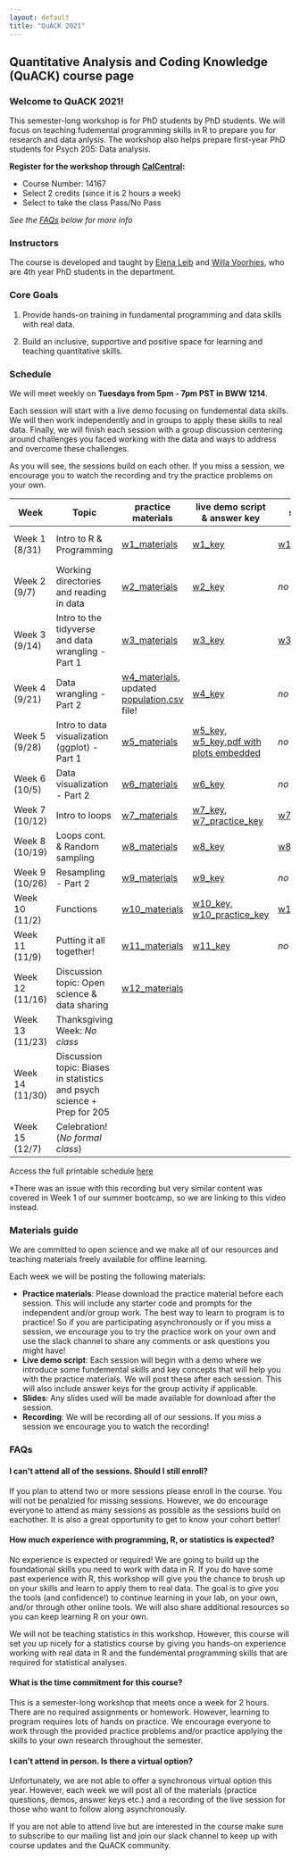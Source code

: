 ```yaml
---
layout: default
title: "QuACK 2021"
---
```

## Quantitative Analysis and Coding Knowledge (QuACK) course page

### Welcome to QuACK 2021!
This semester-long workshop is for PhD students by PhD students. We will focus on teaching fudemental programming skills in R to prepare you for research and data anlysis. The workshop also helps prepare first-year PhD students for Psych 205: Data analysis. 

**Register for the workshop through [CalCentral](https://calcentral.berkeley.edu/dashboard):**
* Course Number: 14167
* Select 2 credits (since it is 2 hours a week)
* Select to take the class Pass/No Pass

*See the [FAQs](#faqs) below for more info*

### Instructors
The course is developed and taught by [Elena Leib](https://ucb-psychology-quack.github.io/site/about/about) and [Willa Voorhies](https://ucb-psychology-quack.github.io/site/about/about), who are 4th year PhD students in the department.

### Core Goals
1) Provide hands-on training in fundamental programming and data skills with real data.  

2) Build an inclusive, supportive and positive space for learning and teaching quantitative skills. 

### Schedule

We will meet weekly on **Tuesdays from 5pm - 7pm PST in BWW 1214**. 

Each session will start with a live demo focusing on fundemental data skills. We will then work independently and in groups to apply these skills to real data. Finally, we will finish each session with a group discussion centering around challenges you faced working with the data and ways to address and overcome these challenges. 

As you will see, the sessions build on each other. If you miss a session, we encourage you to watch the recording and try the practice problems on your own. 

|  Week | Topic | practice materials | live demo script & answer key | slides | recording | 
| ------|-------|------- |  ------|-------|-------|
| Week 1 (8/31) |Intro to R & Programming|[w1_materials](Week1_Practice.pdf)|[w1_key](week1_key.R)|[w1_slides](QuACK_Week1_intro.pdf)|see *[s1_bootcamp](https://berkeley.box.com/s/ma0qi93jsnnkeqw271yh1p53xh6tyyak)* *|
| Week 2 (9/7) |Working directories and reading in data|[w2_materials](Week2.zip)|[w2_key](week2_key.R)|*no slides*|[w2_recording](https://berkeley.box.com/s/5o3mr3igt8fkrk57vivzjzo5xpoto3vs)|
| Week 3 (9/14) |Intro to the tidyverse and data wrangling - Part 1|[w3_materials](Week3.zip)|[w3_key](Week3/scripts/week3_key.R)|[w3_slides](Week3/docs/Week3_IntroTidyverse.pdf)|[w3_recording](https://berkeley.box.com/s/siyvlt2jqqdiks48gm7wvkg2ktltb7lb)|
| Week 4 (9/21)|Data wrangling - Part 2|[w4_materials](Week4.zip), updated [population.csv](data/population.csv) file!|[w4_key](Week4/scripts/week4_key.R)|*no slides*|[w4_recording](https://berkeley.box.com/s/ww4brab4y55z9ibxnf4egfnvbm3274d1)|
| Week 5 (9/28) |Intro to data visualization (ggplot) - Part 1|[w5_materials](Week5.zip)|[w5_key](Week5/scripts/Week5_key.R), [w5_key.pdf with plots embedded](Week5/scripts/Week5_key.pdf)|*no slides*|[w5_recording](https://berkeley.box.com/s/stujgy2vcw11v8k2cci2q628p3k65jav)|
| Week 6 (10/5) |Data visualization - Part 2|[w6_materials](Week6.zip)|[w6_key](Week6/scripts/week6_key.R)|*no slides*|[w6_recording](https://berkeley.box.com/s/ko7sz9kjlv3txh9a82kc4ezmicxdrk8a)|
| Week 7 (10/12) |Intro to loops|[w7_materials](Week7.zip)|[w7_key](Week7/scripts/week_7_key.R), [w7_practice_key](Week7/scripts/week7_practice_key.R)|[w7_slides](Week7/docs/QuACK_Week7_forLoops.pdf)|[w7_recording](https://berkeley.box.com/s/kzyf7hqf8qcolspkhxuh1g8njfa50l63)|
| Week 8 (10/19) |Loops cont. & Random sampling|[w8_materials](Week8.zip)|[w8_key](Week8/scripts/week_8_key.R)|[w8_slides](Week8/docs/Week8_for_loops_cont.pdf)|[w8_recording](https://berkeley.box.com/s/8g6ypulaoo3e41rs8zqxzu6p4k5sv91s)|
| Week 9 (10/26) |Resampling - Part 2|[w9_materials](Week9.zip)|[w9_key](Week9/scripts/week_9_key.R)|*no slides*|[w9_recording](https://berkeley.box.com/s/ztkynsumva12fshm4f9rn8y60fal0gd0)|
| Week 10 (11/2) |Functions|[w10_materials](week10.zip)|[w10_key](Week10/scripts/week10_key.R), [w10_practice_key](Week10/scripts/week10_practice_key.R)|[w10_slides](Week10/docs/Week10_functions.pdf)|[w10_recording](https://berkeley.box.com/s/b3nhr7japkj0dkehfq83ynafe9ot1bhy)|
| Week 11 (11/9) |Putting it all together!|[w11_materials](Week12/Week12_practice.pdf)|[w11_key](Week11/week11_key.R)|*no slides*|[w11_recording](https://berkeley.box.com/s/vr3ycmqdilwmt89pv5i5kfoeci42hqva)|
| Week 12 (11/16) |Discussion topic: Open science & data sharing|[w12_materials](Week12/Week12_practice.pdf)||||
| Week 13 (11/23) |Thanksgiving Week: *No class*|||||
| Week 14 (11/30) |Discussion topic: Biases in statistics and psych science + Prep for 205|||||
| Week 15 (12/7) |Celebration! (*No formal class*)|||||

Access the full printable schedule [here](https://docs.google.com/document/d/1BzSO37m0SL8qZeeBr6nMYjbv1hK_MTV1YcMHZAEfLNM/edit?usp=sharing)

*There was an issue with this recording but very similar content was covered in Week 1 of our summer bootcamp, so we are linking to this video instead. 

### Materials guide
We are committed to open science and we make all of our resources and teaching materials freely available for offline learning.

Each week we will be posting the following materials:
* **Practice materials**: Please download the practice material before each session. This will include any starter code and prompts for the independent and/or group work. The best way to learn to program is to practice! So if you are participating asynchronously or if you miss a session, we encourage you to try the practice work on your own and use the slack channel to share any comments or ask questions you might have! 
* **Live demo script**: Each session will begin with a demo where we introduce some fundemental skills and key concepts that will help you with the practice materials. We will post these after each session. This will also include answer keys for the group activity if applicable. 
* **Slides**: Any slides used will be made available for download after the session. 
* **Recording**: We will be recording all of our sessions. If you miss a session we encourage you to watch the recording! 

### FAQs

#### I can't attend all of the sessions. Should I still enroll? 
If you plan to attend two or more sessions please enroll in the course. You will not be penalzied for missing sessions. However, we do encourage everyone to attend as many sessions as possible as the sessions build on eachother. It is also a great opportunity to get to know your cohort better! 

#### How much experience with programming, R, or statistics is expected?
No experience is expected or required! We are going to build up the foundational skills you need to work with data in R. If you do have some past experience with R, this workshop will give you the chance to brush up on your skills and learn to apply them to real data. The goal is to give you the tools (and confidence!) to continue learning in your lab, on your own, and/or through other online tools. We will also share additional resources so you can keep learning R on your own.

We will not be teaching statistics in this workshop. However, this course will set you up nicely for a statistics course by giving you hands-on experience working with real data in R and the fundemental programming skills that are required for statistical analyses. 

#### What is the time commitment for this course? 
This is a semester-long workshop that meets once a week for 2 hours. There are no required assignments or homework. However, learning to program requires lots of hands on practice. We encourage everyone to work through the provided practice problems and/or practice applying the skills to your own research throughout the semester. 

#### I can't attend in person. Is there a virtual option? 
Unfortunately, we are not able to offer a synchronous virtual option this year. However, each week we will post all of the materials (practice questions, demos, answer keys etc.) and a recording of the live session for those who want to follow along asynchronously. 

If you are not able to attend live but are interested in the course make sure to subscribe to our mailing list and join our slack channel to keep up with course updates and the QuACK community.

